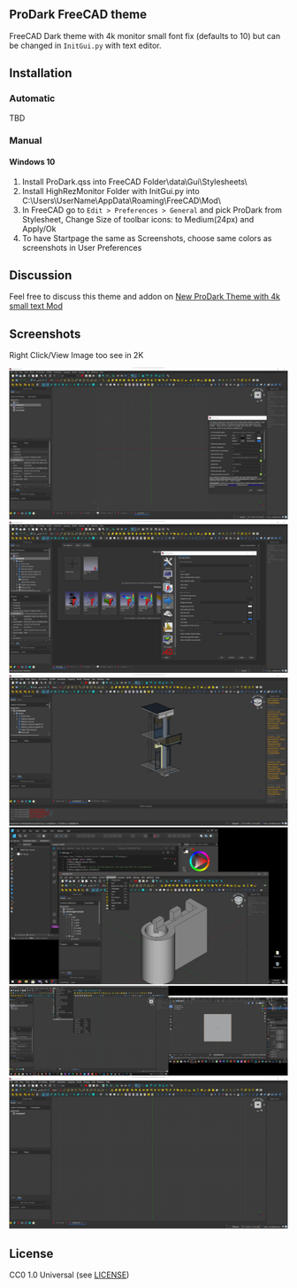 ## ProDark FreeCAD theme

FreeCAD Dark theme with 4k monitor small font fix (defaults to 10) but can be changed in `InitGui.py` with text editor.

## Installation

### Automatic

TBD

### Manual

#### Windows 10

1. Install ProDark.qss into FreeCAD Folder\data\Gui\Stylesheets\ 
2. Install HighRezMonitor Folder with InitGui.py into C:\Users\UserName\AppData\Roaming\FreeCAD\Mod\
3. In FreeCAD go to `Edit > Preferences > General` and pick ProDark from Stylesheet, Change Size of toolbar icons: to Medium(24px) and Apply/Ok
4. To have Startpage the same as Screenshots, choose same colors as screenshots in User Preferences

## Discussion

Feel free to discuss this theme and addon on [New ProDark Theme with 4k small text Mod](https://forum.freecadweb.org/viewtopic.php?f=34&t=55134&start=0)

## Screenshots

Right Click/View Image too see in 2K

![screenshot](images/Working_plane_and_color_setup.png "Working plane and color setup")
![screenshot](images/Startpage_and_Preferences.png "Startpage and Preferences")
![screenshot](images/Report_View_and_Python.png "Report View and Python")
![screenshot](images/Playing_Nice_with_Others.png "Playing Nice with Others")
![screenshot](images/FreeCAD_and_Blender.png "FreeCAD and Blender")
![screenshot](images/4K_Text_size_MOD.png "4K Text size MOD")

## License

CC0 1.0 Universal (see [LICENSE](LICENSE))
